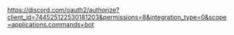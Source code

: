 
https://discord.com/oauth2/authorize?client_id=744525122530181203&permissions=8&integration_type=0&scope=applications.commands+bot